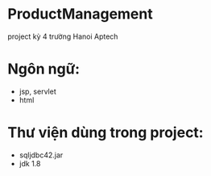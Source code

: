 # ProductManagement
project kỳ 4 trường Hanoi Aptech

# Ngôn ngữ:
- jsp, servlet
- html

# Thư viện dùng trong project:
- sqljdbc42.jar
- jdk 1.8
